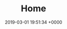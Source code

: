 ---
title: Home
date: 2019-03-01 19:51:34 +0000
published: true
description: 'Fullstack Digital is a business-focused digital agency in Los Angeles.
Our team is made up of ''full-stack'' experts across multiple disciplines.'
night_header: false
night_footer: true
language: en
sections:
  - template: "service_title"
    classes: ""
    title: |
      We <span class="underline color-babyblue">make brands.</span><br>Mostly for the tech world.
    paragraph: |
      Fullstack works with global teams during times of invention to build innovative brands through an open, coherent approach.
    logos_color: "color"
    logos_link: false
    logos:
      - name: "dell"
      - name: "microsoft"
      - name: "ddn"
      - name: "rigado"
      - name: "vastdata"
      - name: "quantum"      
      - name: "code"
  - template: "service_description"
    classes: ""
    paragraph: |
      We <strong>help</strong> technology brands express their unique story &amp; personality. We <strong>create</strong> identities that weave company heritage into the logo &amp; beyond. We <strong>build</strong> strategies that navigate brands to success in the digital world. Above all, we <strong>keep</strong> team mission, vision &amp; values at the core of everything we do.
  - template: "related_work"
    grid:
      columns: "2"
      items:
        - name: "dell"
        - name: "quantum"
        - name: "threefactor"
        - name: "ddn"
  - template: "related_content"
    column_1:
      subtitle: "Fullstack blog and news: behind the scenes, labs, and perspectives."
      title: "What's new?"
      images: 
        - src: "/uploads/curefest_homepage.jpg"
          class: "grid-image-top"
        - src: "/uploads/leadgate.jpg"
          class: "grid-image-bottom"
    column_2:
      subtitle: "News &amp; Stories."
  - template: "cta"
    subtitle: "Get Started"
    title: "From presentation design to new brand strategy, we’ve got you covered."
    form:
    - template: "contact"
      fields:
---